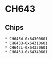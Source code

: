 # CH643

## Chips

```
* CH643W-0x64300601
* CH643Q-0x64310601
* CH643L-0x64330601
* CH643U-0x64340601
```
